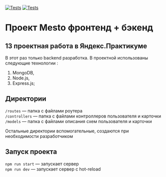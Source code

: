 [![Tests](https://github.com/evgeniydukhanov/express-mesto-gha/actions/workflows/tests-13-sprint.yml/badge.svg)](https://github.com/evgeniydukhanovz/express-mesto-gha/actions/workflows/tests-13-sprint.yml) 
[![Tests](https://github.com/evgeniydukhanovz/express-mesto-gha/actions/workflows/tests-14-sprint.yml/badge.svg)](https://github.com/evgeniydukhanovz/express-mesto-gha/actions/workflows/tests-14-sprint.yml)

# Проект Mesto фронтенд + бэкенд

## 13 проектная работа в Яндекс.Практикуме

В этот раз только backend разработка.
В проектной использованы следующие технологии :
1. MongoDB,
2. Node.js,
3. Express.js;


## Директории

`/routes` — папка с файлами роутера  
`/controllers` — папка с файлами контроллеров пользователя и карточки   
`/models` — папка с файлами описания схем пользователя и карточки  
  
Остальные директории вспомогательные, создаются при необходимости разработчиком

## Запуск проекта

`npm run start` — запускает сервер   
`npm run dev` — запускает сервер с hot-reload
